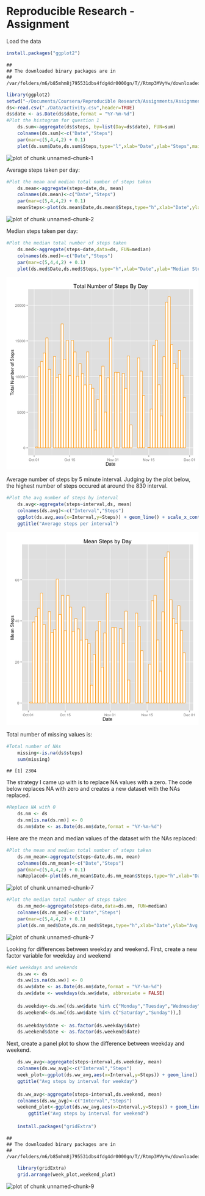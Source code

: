 Reproducible Research - Assignment
========================================================

Load the data


```r
install.packages("ggplot2")
```

```
## 
## The downloaded binary packages are in
## 	/var/folders/m6/b85mhm8j795531dbs4fdg4dr0000gn/T//Rtmp3MVyYw/downloaded_packages
```

```r
library(ggplot2)
setwd("~/Documents/Coursera/Reproducible Research/Assignments/Assignment1")
ds<-read.csv("./Data/activity.csv",header=TRUE)
ds$date <- as.Date(ds$date,format = "%Y-%m-%d")
#Plot the histogram for question 1
    ds.sum<-aggregate(ds$steps, by=list(Day=ds$date), FUN=sum)
    colnames(ds.sum)<-c("Date","Steps")
    par(mar=c(5,4,4,2) + 0.1) 
    plot(ds.sum$Date,ds.sum$Steps,type="l",xlab="Date",ylab="Steps",main="Total Steps Taken per Day")
```

![plot of chunk unnamed-chunk-1](figure/unnamed-chunk-1.png) 

Average steps taken per day:

```r
#Plot the mean and median total number of steps taken
    ds.mean<-aggregate(steps~date,ds, mean)
    colnames(ds.mean)<-c("Date","Steps")
    par(mar=c(5,4,4,2) + 0.1) 
    meanSteps<-plot(ds.mean$Date,ds.mean$Steps,type="h",xlab="Date",ylab="Avg Steps",main="Average Steps Taken per Day")
```

![plot of chunk unnamed-chunk-2](figure/unnamed-chunk-2.png) 

Median steps taken per day:

```r
#Plot the median total number of steps taken
    ds.med<-aggregate(steps~date,data=ds, FUN=median)
    colnames(ds.med)<-c("Date","Steps")
    par(mar=c(5,4,4,2) + 0.1) 
    plot(ds.med$Date,ds.med$Steps,type="h",xlab="Date",ylab="Median Steps",main="Median Steps Taken per Day")
```

![plot of chunk unnamed-chunk-3](figure/unnamed-chunk-3.png) 

Average number of steps by 5 minute interval. Judging by the plot below, the highest number of steps occured at around the 830 interval.

```r
#Plot the avg number of steps by interval
    ds.avg<-aggregate(steps~interval,ds, mean)
    colnames(ds.avg)<-c("Interval","Steps")
    ggplot(ds.avg,aes(x=Interval,y=Steps)) + geom_line() + scale_x_continuous(limits=c(0,2400)) +
    ggtitle("Average steps per interval")
```

![plot of chunk unnamed-chunk-4](figure/unnamed-chunk-4.png) 

Total number of missing values is:

```r
#Total number of NAs
    missing<-is.na(ds$steps)
    sum(missing)
```

```
## [1] 2304
```

The strategy I came up with is to replace NA values with a zero. The code below replaces NA with zero and creates
a new dataset with the NAs replaced.

```r
#Replace NA with 0
    ds.nm <- ds
    ds.nm[is.na(ds.nm)] <- 0
    ds.nm$date <- as.Date(ds.nm$date,format = "%Y-%m-%d")
```

Here are the mean and median values of the dataset with the NAs replaced:

```r
#Plot the mean and median total number of steps taken
    ds.nm_mean<-aggregate(steps~date,ds.nm, mean)
    colnames(ds.nm_mean)<-c("Date","Steps")
    par(mar=c(5,4,4,2) + 0.1)     
    naReplaced<-plot(ds.nm_mean$Date,ds.nm_mean$Steps,type="h",xlab="Date",ylab="Avg Steps",main="Average Steps Taken per Day")
```

![plot of chunk unnamed-chunk-7](figure/unnamed-chunk-71.png) 

```r
#Plot the median total number of steps taken
    ds.nm_med<-aggregate(steps~date,data=ds.nm, FUN=median)
    colnames(ds.nm_med)<-c("Date","Steps")
    par(mar=c(5,4,4,2) + 0.1) 
    plot(ds.nm_med$Date,ds.nm_med$Steps,type="h",xlab="Date",ylab="Avg Steps",main="Average Steps Taken per Day")
```

![plot of chunk unnamed-chunk-7](figure/unnamed-chunk-72.png) 

Looking for differences between weekday and weekend.
First, create a new factor variable for weekday and weekend

```r
#Get weekdays and weekends
    ds.ww <- ds
    ds.ww[is.na(ds.ww)] <- 0
    ds.ww$date <- as.Date(ds.nm$date,format = "%Y-%m-%d")
    ds.ww$date <- weekdays(ds.ww$date, abbreviate = FALSE)
    
    ds.weekday<-ds.ww[(ds.ww$date %in% c("Monday","Tuesday","Wednesday","Thursday","Friday")),]
    ds.weekend<-ds.ww[(ds.ww$date %in% c("Saturday","Sunday")),]
    
    ds.weekday$date <- as.factor(ds.weekday$date)
    ds.weekend$date <- as.factor(ds.weekend$date)
```

Next, create a panel plot to show the difference between weekday and weekend.

```r
    ds.ww_avg<-aggregate(steps~interval,ds.weekday, mean)
    colnames(ds.ww_avg)<-c("Interval","Steps")
    week_plot<-ggplot(ds.ww_avg,aes(x=Interval,y=Steps)) + geom_line() + scale_x_continuous(limits=c(0,2400)) + 
    ggtitle("Avg steps by interval for weekday")

    ds.ww_avg<-aggregate(steps~interval,ds.weekend, mean)
    colnames(ds.ww_avg)<-c("Interval","Steps")
    weekend_plot<-ggplot(ds.ww_avg,aes(x=Interval,y=Steps)) + geom_line() + scale_x_continuous(limits=c(0,2400)) +
        ggtitle("Avg steps by interval for weekend")

    install.packages("gridExtra")
```

```
## 
## The downloaded binary packages are in
## 	/var/folders/m6/b85mhm8j795531dbs4fdg4dr0000gn/T//Rtmp3MVyYw/downloaded_packages
```

```r
    library(gridExtra)
    grid.arrange(week_plot,weekend_plot)
```

![plot of chunk unnamed-chunk-9](figure/unnamed-chunk-9.png) 
